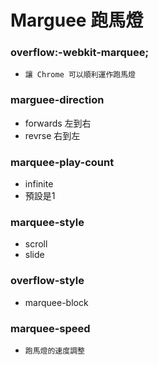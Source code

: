 # Marguee 跑馬燈

### overflow:-webkit-marquee;

* `讓 Chrome 可以順利運作跑馬燈`

### marguee-direction

* forwards 左到右
* revrse 右到左

### marquee-play-count

* infinite
* 預設是1

### marquee-style

* scroll
* slide

### overflow-style

* marquee-block

### marquee-speed

* `跑馬燈的速度調整`
